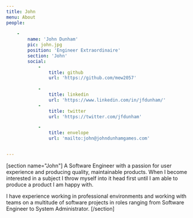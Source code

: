 ```yaml
---
title: John
menu: About
people:
  
    -
        name: 'John Dunham'
        pic: john.jpg
        position: 'Engineer Extraordinaire'
        section: 'John'
        social:
            -
                title: github
                url: 'https://github.com/mew2057'
            
            -
                title: linkedin
                url: 'https://www.linkedin.com/in/jfdunham/'
            -
                title: twitter
                url: 'https://twitter.com/jfdunham'

            -
                title: envelope
                url: 'mailto:john@johndunhamgames.com'


---
```


[section name="John"]
A Software Engineer with a passion for user experience and producing quality, maintainable products. When I become 
interested in a subject I throw myself into it head first until I am able to produce a product I am happy with. 

I have experience working in professional environments and working with teams on a multitude of software projects in roles 
ranging from Software Engineer to System Administrator.
[/section]
